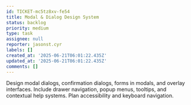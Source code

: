 ```yaml
---
id: TICKET-mc5tz8xv-fe54
title: Modal & Dialog Design System
status: backlog
priority: medium
type: task
assignee: null
reporter: jasonst.cyr
labels: []
created_at: '2025-06-21T06:01:22.435Z'
updated_at: '2025-06-21T06:01:22.435Z'
comments: []
---
```


Design modal dialogs, confirmation dialogs, forms in modals, and overlay interfaces. Include drawer navigation, popup menus, tooltips, and contextual help systems. Plan accessibility and keyboard navigation.